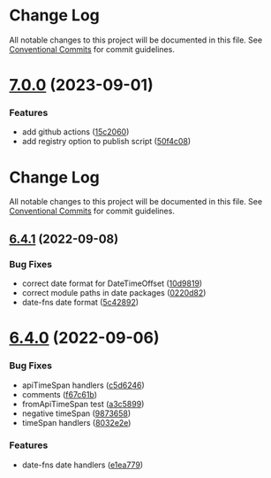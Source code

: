# Change Log

All notable changes to this project will be documented in this file. See
[Conventional Commits](https://conventionalcommits.org) for commit guidelines.

# [7.0.0](https://github.com/leancodepl/js_corelibrary/compare/v6.5.1...v7.0.0) (2023-09-01)

### Features

-   add github actions
    ([15c2060](https://github.com/leancodepl/js_corelibrary/commit/15c2060511e6bec652431f248d6da75c3d194c85))
-   add registry option to publish script
    ([50f4c08](https://github.com/leancodepl/js_corelibrary/commit/50f4c0877482895b49b62a8f0a1f7ae289898130))

# Change Log

All notable changes to this project will be documented in this file. See
[Conventional Commits](https://conventionalcommits.org) for commit guidelines.

<a name="6.4.1"></a>

## [6.4.1](https://github.com/projects/leancodepl/repos/js_corelibrary/compare/diff?targetBranch=refs%2Ftags%2Fv6.4.0&sourceBranch=refs%2Ftags%2Fv6.4.1) (2022-09-08)

### Bug Fixes

-   correct date format for DateTimeOffset
    ([10d9819](https://github.com/projects/leancodepl/repos/js_corelibrary/commits/10d9819))
-   correct module paths in date packages
    ([0220d82](https://github.com/projects/leancodepl/repos/js_corelibrary/commits/0220d82))
-   date-fns date format ([5c42892](https://github.com/projects/leancodepl/repos/js_corelibrary/commits/5c42892))

<a name="6.4.0"></a>

# [6.4.0](https://github.com/projects/leancodepl/repos/js_corelibrary/compare/diff?targetBranch=refs%2Ftags%2Fv6.3.0&sourceBranch=refs%2Ftags%2Fv6.4.0) (2022-09-06)

### Bug Fixes

-   apiTimeSpan handlers ([c5d6246](https://github.com/projects/leancodepl/repos/js_corelibrary/commits/c5d6246))
-   comments ([f67c61b](https://github.com/projects/leancodepl/repos/js_corelibrary/commits/f67c61b))
-   fromApiTimeSpan test ([a3c5899](https://github.com/projects/leancodepl/repos/js_corelibrary/commits/a3c5899))
-   negative timeSpan ([9873658](https://github.com/projects/leancodepl/repos/js_corelibrary/commits/9873658))
-   timeSpan handlers ([8032e2e](https://github.com/projects/leancodepl/repos/js_corelibrary/commits/8032e2e))

### Features

-   date-fns date handlers ([e1ea779](https://github.com/projects/leancodepl/repos/js_corelibrary/commits/e1ea779))
